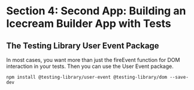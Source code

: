 # Section 4: Second App: Building an Icecream Builder App with Tests

## The Testing Library User Event Package

In most cases, you want more than just the fireEvent function for DOM interaction in your tests. Then you can use the User Event package.

`npm install @testing-library/user-event @testing-library/dom --save-dev`
